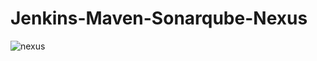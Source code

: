 # Jenkins-Maven-Sonarqube-Nexus

![nexus](https://github.com/VardhanLearn/jenkins-maven-sonarqube-Nexus/assets/87961252/fab7957d-d5ea-4697-a64c-58bc34d294af)
